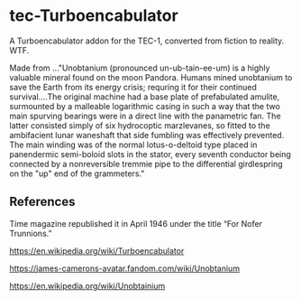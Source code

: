 # tec-Turboencabulator

A Turboencabulator addon for the TEC-1, converted from fiction to reality. WTF.

Made from ..."Unobtanium (pronounced un-ub-tain-ee-um) is a highly valuable mineral found on the moon Pandora. Humans mined unobtanium to save the Earth from its energy crisis; requring it for their continued survival....The original machine had a base plate of prefabulated amulite, surmounted by a malleable logarithmic casing in such a way that the two main spurving bearings were in a direct line with the panametric fan. The latter consisted simply of six hydrocoptic marzlevanes, so fitted to the ambifacient lunar waneshaft that side fumbling was effectively prevented. The main winding was of the normal lotus-o-deltoid type placed in panendermic semi-boloid slots in the stator, every seventh conductor being connected by a nonreversible tremmie pipe to the differential girdlespring on the "up" end of the grammeters."

## References
Time magazine republished it in April 1946 under the title “For Nofer Trunnions.”

https://en.wikipedia.org/wiki/Turboencabulator

https://james-camerons-avatar.fandom.com/wiki/Unobtanium

https://en.wikipedia.org/wiki/Unobtainium


 
